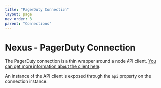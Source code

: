 ```yaml
---
title: "PagerDuty Connection"
layout: page
nav_order: 3
parent: "Connections"
---
```


# Nexus - PagerDuty Connection

The PagerDuty connection is a thin wrapper around a node API client.  [You can get more information about the client here](https://github.com/kmart2234/node-pagerduty).

An instance of the API client is exposed through the `api` property on the connection instance.


